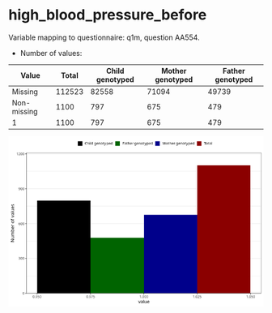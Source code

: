 # high_blood_pressure_before
Variable mapping to questionnaire: q1m, question AA554.
- Number of values:

| Value | Total | Child genotyped | Mother genotyped | Father genotyped |
| ----- | ----- | --------------- | ---------------- | ---------------- |
| Missing | 112523 | 82558 | 71094 | 49739 |
| Non-missing | 1100 | 797 | 675 | 479 |
| 1 | 1100 | 797 | 675 | 479 |



![](high_blood_pressure_before_n.png)



